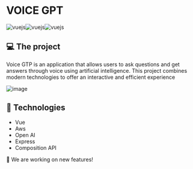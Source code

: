 # VOICE GPT

<div style="display:flex">
<img align="center" alt="vuejs" src="https://img.shields.io/badge/Vue.js-35495E?style=for-the-badge&logo=vue.js&logoColor=4FC08D" /> 
<img align="center" alt="vuejs" src="https://img.shields.io/badge/ChatGPT-74aa9c?style=for-the-badge&logo=openai&logoColor=white" /> 
<img align="center" alt="vuejs" src="https://img.shields.io/badge/Amazon_AWS-FF9900?style=for-the-badge&logo=amazonaws&logoColor=white" /> 
</div>

## 💻 The project 
  Voice GTP is an application that allows users to ask questions and get answers through voice using artificial intelligence. This project combines modern technologies to offer an interactive and efficient experience
  
![image](https://github.com/user-attachments/assets/5d6f9902-a0bd-463f-b125-188ef270eebb)

## 🚀 Technologies
* Vue
* Aws
* Open AI
* Express
* Composition API


<p> 👷 We are working on new features! </p> 
